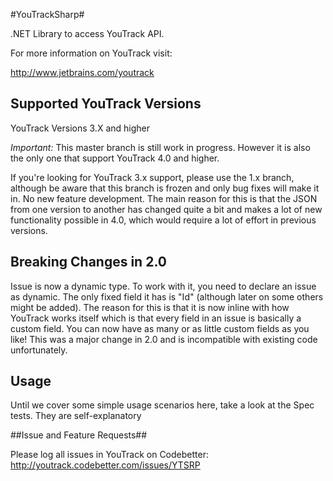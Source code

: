 #YouTrackSharp#

.NET Library to access YouTrack API.

For more information on YouTrack visit:

http://www.jetbrains.com/youtrack

## Supported YouTrack Versions ##

YouTrack Versions 3.X and higher

*Important:* This master branch is still work in progress. However it is also the only one that support YouTrack 4.0 and higher.


If you're looking for YouTrack 3.x support, please use the 1.x branch, although be aware that
this branch is frozen and only bug fixes will make it in. No new feature development. The main
reason for this is that the JSON from one version to another has changed quite a bit and makes a lot of new functionality possible in 4.0, which would require a lot of effort in previous versions. 


## Breaking Changes in 2.0 ##

Issue is now a dynamic type. To work with it, you need to declare an issue as dynamic. The only
fixed field it has is "Id" (although later on some others might be added). The reason for this is that it is now inline with how YouTrack works itself which is that every field in an issue is basically a custom field. You can now have as many or as little custom fields as you like! This was a major change in 2.0 and is incompatible with existing code unfortunately.

## Usage ##


Until we cover some simple usage scenarios here, take a look at the Spec tests. They are self-explanatory

##Issue and Feature Requests##

Please log all issues in YouTrack on Codebetter: http://youtrack.codebetter.com/issues/YTSRP
